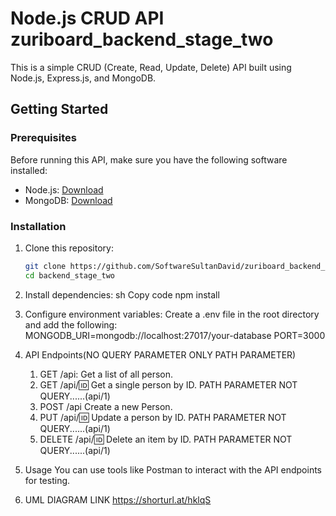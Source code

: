 # Node.js CRUD API zuriboard_backend_stage_two

This is a simple CRUD (Create, Read, Update, Delete) API built using Node.js, Express.js, and MongoDB.

## Getting Started

### Prerequisites

Before running this API, make sure you have the following software installed:

- Node.js: [Download](https://nodejs.org/)
- MongoDB: [Download](https://www.mongodb.com/)

### Installation

1. Clone this repository:
   ```sh
   git clone https://github.com/SoftwareSultanDavid/zuriboard_backend_stage_two.git
   cd backend_stage_two

2. Install dependencies:
    sh
    Copy code
    npm install

3. Configure environment variables:
    Create a .env file in the root directory and add the following:
    MONGODB_URI=mongodb://localhost:27017/your-database
    PORT=3000

4. API Endpoints(NO QUERY PARAMETER ONLY PATH PARAMETER)
    1. GET /api: Get a list of all person.
    2. GET /api/:id: Get a single person by ID. PATH PARAMETER NOT QUERY......(api/1)
    4. POST /api Create a new Person.
    5. PUT /api/:id: Update a person by ID. PATH PARAMETER NOT QUERY......(api/1)
    6. DELETE /api/:id: Delete an item by ID. PATH PARAMETER NOT QUERY......(api/1)

5. Usage
    You can use tools like Postman to interact with the API endpoints for testing.
6. UML DIAGRAM LINK
   https://shorturl.at/hklqS
